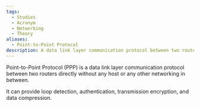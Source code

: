 ```yaml
---
tags:
  - Studies
  - Acronym
  - Networking
  - Theory
aliases:
  - Point-to-Point Protocol
description: A data link layer communication protocol between two routers directly without any host or any other networking in between.
---
```

Point-to-Point Protocol (PPP) is a data link layer communication protocol between two routers directly without any host or any other networking in between. 

It can provide loop detection, authentication, transmission encryption, and data compression.